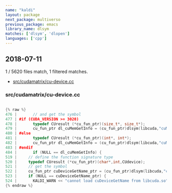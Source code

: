 ```yaml
---
name: "kaldi"
layout: package
next_package: multiverso
previous_package: emacs
library_name: dlsym
matches: ['dlsym', 'dlopen']
languages: ['cpp']
---
```

## 2018-07-11
1 / 5620 files match, 1 filtered matches.

 - [src/cudamatrix/cu-device.cc](#srccudamatrixcu-devicecc)

### src/cudamatrix/cu-device.cc

```cpp

{% raw %}
476 |       // and get the symbol
477 | #if (CUDA_VERSION >= 3020)
478 |       typedef CUresult (*cu_fun_ptr)(size_t*, size_t*);
479 |       cu_fun_ptr dl_cuMemGetInfo = (cu_fun_ptr)dlsym(libcuda,"cuMemGetInfo_v2");
480 | #else
481 |       typedef CUresult (*cu_fun_ptr)(int*, int*);
482 |       cu_fun_ptr dl_cuMemGetInfo = (cu_fun_ptr)dlsym(libcuda,"cuMemGetInfo");
483 | #endif
484 |       if (NULL == dl_cuMemGetInfo) {
519 |     // define the function signature type
520 |     typedef CUresult (*cu_fun_ptr)(char*,int,CUdevice);
521 |     // get the symbol
522 |     cu_fun_ptr cuDeviceGetName_ptr = (cu_fun_ptr)dlsym(libcuda,"cuDeviceGetName");
523 |     if (NULL == cuDeviceGetName_ptr) {
524 |       KALDI_WARN << "cannot load cuDeviceGetName from libcuda.so";
{% endraw %}

```